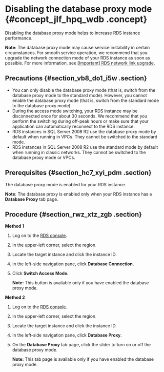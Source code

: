 # Disabling the database proxy mode {#concept_jlf_hpq_wdb .concept}

Disabling the database proxy mode helps to increase RDS instance performance.

**Note:** The database proxy mode may cause service instability in certain circumstances. For smooth service operation, we recommend that you upgrade the network connection mode of your RDS instance as soon as possible. For more information, see [\[Important\] RDS network link upgrade](../../../../dita-oss-bucket/SP_60/DNMYSQ1821992/EN-US_TP_64586.md#).

## Precautions {#section_vb8_do1_i5w .section}

-   You can only disable the database proxy mode \(that is, switch from the database proxy mode to the standard mode\). However, you cannot enable the database proxy mode \(that is, switch from the standard mode to the database proxy mode\).
-   During the access mode switching, your RDS instance may be disconnected once for about 30 seconds. We recommend that you perform the switching during off-peak hours or make sure that your application can automatically reconnect to the RDS instance.
-   RDS instances in SQL Server 2008 R2 use the database proxy mode by default when running in VPCs. They cannot be switched to the standard mode.
-   RDS instances in SQL Server 2008 R2 use the standard mode by default when running in classic networks. They cannot be switched to the database proxy mode or VPCs.

## Prerequisites {#section_hc7_xyi_pdm .section}

The database proxy mode is enabled for your RDS instance.

**Note:** The database proxy is enabled only when your RDS instance has a **Database Proxy** tab page.

## Procedure {#section_rwz_xtz_zgb .section}

**Method 1**

1.  Log on to the [RDS console](https://rds.console.aliyun.com/).
2.  In the upper-left corner, select the region.
3.  Locate the target instance and click the instance ID.
4.  In the left-side navigation pane, click **Database Connection**.
5.  Click **Switch Access Mode**.

    **Note:** This button is available only if you have enabled the database proxy mode.


**Method 2**

1.  Log on to the [RDS console](https://rds.console.aliyun.com/).
2.  In the upper-left corner, select the region.
3.  Locate the target instance and click the instance ID.
4.  In the left-side navigation pane, click **Database Proxy**.
5.  On the **Database Proxy** tab page, click the slider to turn on or off the database proxy mode.

    **Note:** This tab page is available only if you have enabled the database proxy mode.


